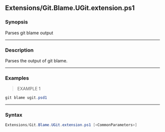 Extensions/Git.Blame.UGit.extension.ps1
---------------------------------------

### Synopsis
Parses git blame output

---

### Description

Parses the output of git blame.

---

### Examples
> EXAMPLE 1

```PowerShell
git blame ugit.psd1
```

---

### Syntax
```PowerShell
Extensions/Git.Blame.UGit.extension.ps1 [<CommonParameters>]
```
